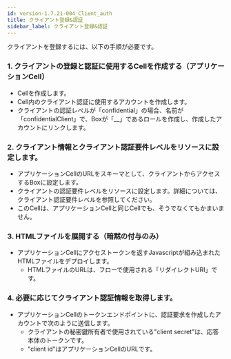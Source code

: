 ```yaml
---
id: version-1.7.21-004_Client_auth
title: クライアント登録&認証
sidebar_label: クライアント登録&認証
---
```

クライアントを登録するには、以下の手順が必要です。

### 1. クライアントの登録と認証に使用するCellを作成する（アプリケーションCell）
* Cellを作成します。
* Cell内のクライアント認証に使用するアカウントを作成します。
* クライアントの認証レベルが「confidential」の場合、名前が「confidentialClient」で、Boxが「\_\_」であるロールを作成し、作成したアカウントにリンクします。

### 2. クライアント情報とクライアント認証要件レベルをリソースに設定します。
* アプリケーションCellのURLをスキーマとして、クライアントからアクセスするBoxに設定します。
* クライアントの認証要件レベルをリソースに設定します。詳細については、クライアント認証要件レベルを参照してください。
* このCellは、アプリケーションCellと同じCellでも、そうでなくてもかまいません。

### 3. HTMLファイルを展開する（暗黙の付与のみ）
* アプリケーションCellにアクセストークンを返すJavascriptが組み込まれたHTMLファイルをデプロイします。
  * HTMLファイルのURLは、フローで使用される「リダイレクトURI」です。

### 4. 必要に応じてクライアント認証情報を取得します。
* アプリケーションCellのトークンエンドポイントに、認証要求を作成したアカウントで次のように送信します。
  * クライアントの秘密鍵所有者で使用されている"client secret"は、応答本体のトークンです。
  * "client id"はアプリケーションCellのURLです。

